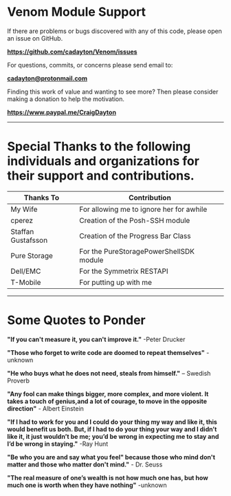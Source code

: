 # Venom Module Support

If there are problems or bugs discovered with any of this code, please open an issue on GitHub.

**https://github.com/cadayton/Venom/issues**

For questions, commits, or concerns please send email to:

**cadayton@protonmail.com**

Finding this work of value and wanting to see more?  Then please consider
making a donation to help the motivation.

**https://www.paypal.me/CraigDayton**

***

# Special Thanks to the following individuals and organizations for their support and contributions.

Thanks To | Contribution
------ | ------------
My Wife | For allowing me to ignore her for awhile
cperez | Creation of the Posh-SSH module
Staffan Gustafsson | Creation of the Progress Bar Class
Pure Storage | For the PureStoragePowerShellSDK module
Dell/EMC | For the Symmetrix RESTAPI
T-Mobile | For putting up with me

***

# Some Quotes to Ponder

**"If you can't measure it, you can't improve it."** -Peter Drucker

**"Those who forget to write code are doomed to repeat themselves"** -unknown

**"He who buys what he does not need, steals from himself."** – Swedish Proverb

**"Any fool can make things bigger, more complex, and more violent. It takes a touch of genius,and a lot of courage, to move in the opposite direction"** - Albert Einstein

**"If I had to work for you and I could do your thing my way and like it,  this would benefit us both.   But, if I had to do your thing your way and I didn’t like it,  it just wouldn’t be me; you’d be wrong in expecting me to stay and I’d be wrong in staying."**   -Ray Hunt

**"Be who you are and say what you feel" because those who mind don't matter and those who matter don't mind."** - Dr. Seuss

**"The real measure of one’s wealth is not how much one has, but how much one is worth when they have nothing"** -unknown

